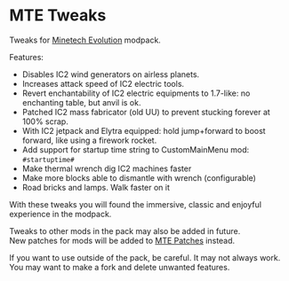 # MTE Tweaks

Tweaks for [Minetech Evolution](https://www.curseforge.com/minecraft/modpacks/minetech-evolution) modpack.

Features: 
- Disables IC2 wind generators on airless planets.  
- Increases attack speed of IC2 electric tools.  
- Revert enchantability of IC2 electric equipments to 1.7-like: no enchanting table, but anvil is ok.  
- Patched IC2 mass fabricator (old UU) to prevent stucking forever at 100% scrap.  
- With IC2 jetpack and Elytra equipped: hold jump+forward to boost forward, like using a firework rocket.  
- Add support for startup time string to CustomMainMenu mod: `#startuptime#`  
- Make thermal wrench dig IC2 machines faster  
- Make more blocks able to dismantle with wrench (configurable)  
- Road bricks and lamps. Walk faster on it  

With these tweaks you will found the immersive, classic and enjoyful experience in the modpack.

Tweaks to other mods in the pack may also be added in future.  
New patches for mods will be added to [MTE Patches](https://www.curseforge.com/minecraft/mc-mods/mte-patches) instead.  

If you want to use outside of the pack, be careful. It may not always work. You may want to make a fork and delete unwanted features.  
